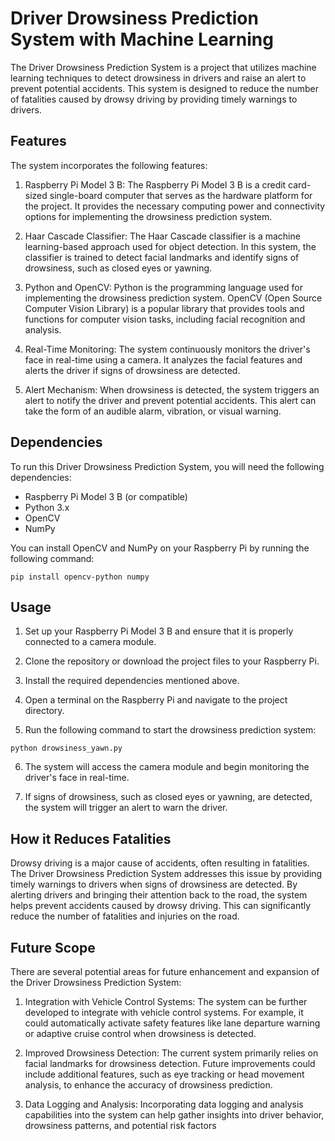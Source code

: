 # Driver Drowsiness Prediction System with Machine Learning

The Driver Drowsiness Prediction System is a project that utilizes machine learning techniques to detect drowsiness in drivers and raise an alert to prevent potential accidents. This system is designed to reduce the number of fatalities caused by drowsy driving by providing timely warnings to drivers.

## Features

The system incorporates the following features:

1. Raspberry Pi Model 3 B: The Raspberry Pi Model 3 B is a credit card-sized single-board computer that serves as the hardware platform for the project. It provides the necessary computing power and connectivity options for implementing the drowsiness prediction system.

2. Haar Cascade Classifier: The Haar Cascade classifier is a machine learning-based approach used for object detection. In this system, the classifier is trained to detect facial landmarks and identify signs of drowsiness, such as closed eyes or yawning.

3. Python and OpenCV: Python is the programming language used for implementing the drowsiness prediction system. OpenCV (Open Source Computer Vision Library) is a popular library that provides tools and functions for computer vision tasks, including facial recognition and analysis.

4. Real-Time Monitoring: The system continuously monitors the driver's face in real-time using a camera. It analyzes the facial features and alerts the driver if signs of drowsiness are detected.

5. Alert Mechanism: When drowsiness is detected, the system triggers an alert to notify the driver and prevent potential accidents. This alert can take the form of an audible alarm, vibration, or visual warning.

## Dependencies

To run this Driver Drowsiness Prediction System, you will need the following dependencies:

- Raspberry Pi Model 3 B (or compatible)
- Python 3.x
- OpenCV
- NumPy

You can install OpenCV and NumPy on your Raspberry Pi by running the following command:

```
pip install opencv-python numpy
```

## Usage

1. Set up your Raspberry Pi Model 3 B and ensure that it is properly connected to a camera module.

2. Clone the repository or download the project files to your Raspberry Pi.

3. Install the required dependencies mentioned above.

4. Open a terminal on the Raspberry Pi and navigate to the project directory.

5. Run the following command to start the drowsiness prediction system:

```
python drowsiness_yawn.py
```

6. The system will access the camera module and begin monitoring the driver's face in real-time.

7. If signs of drowsiness, such as closed eyes or yawning, are detected, the system will trigger an alert to warn the driver.

## How it Reduces Fatalities

Drowsy driving is a major cause of accidents, often resulting in fatalities. The Driver Drowsiness Prediction System addresses this issue by providing timely warnings to drivers when signs of drowsiness are detected. By alerting drivers and bringing their attention back to the road, the system helps prevent accidents caused by drowsy driving. This can significantly reduce the number of fatalities and injuries on the road.

## Future Scope

There are several potential areas for future enhancement and expansion of the Driver Drowsiness Prediction System:

1. Integration with Vehicle Control Systems: The system can be further developed to integrate with vehicle control systems. For example, it could automatically activate safety features like lane departure warning or adaptive cruise control when drowsiness is detected.

2. Improved Drowsiness Detection: The current system primarily relies on facial landmarks for drowsiness detection. Future improvements could include additional features, such as eye tracking or head movement analysis, to enhance the accuracy of drowsiness prediction.

3. Data Logging and Analysis: Incorporating data logging and analysis capabilities into the system can help gather insights into driver behavior, drowsiness patterns, and potential risk factors
